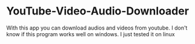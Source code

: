 # YouTube-Video-Audio-Downloader
With this app you can download audios and videos from youtube.
I don't know if this program works well on windows.
I just tested it on linux
